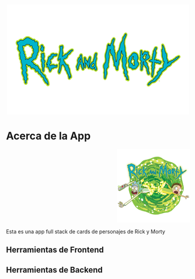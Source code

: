 <p align="center">
  <img height="300" width="500" src="./title.png" />
</p>

# Acerca de la App

<p align="right">
  <img height="200" src="./rick-and-morty.png" />
</p>

Esta es una app full stack de cards de personajes de Rick y Morty

## Herramientas de Frontend

## Herramientas de Backend
